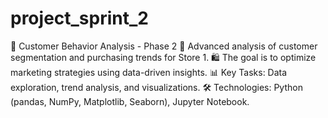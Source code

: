 # project_sprint_2
🚀 Customer Behavior Analysis - Phase 2 📌 Advanced analysis of customer segmentation and purchasing trends for Store 1. 🛍️ The goal is to optimize marketing strategies using data-driven insights.  📊 Key Tasks: Data exploration, trend analysis, and visualizations. 🛠 Technologies: Python (pandas, NumPy, Matplotlib, Seaborn), Jupyter Notebook.
